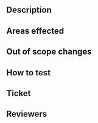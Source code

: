 ## Description

## Areas effected

## Out of scope changes

## How to test

## Ticket

## Reviewers
